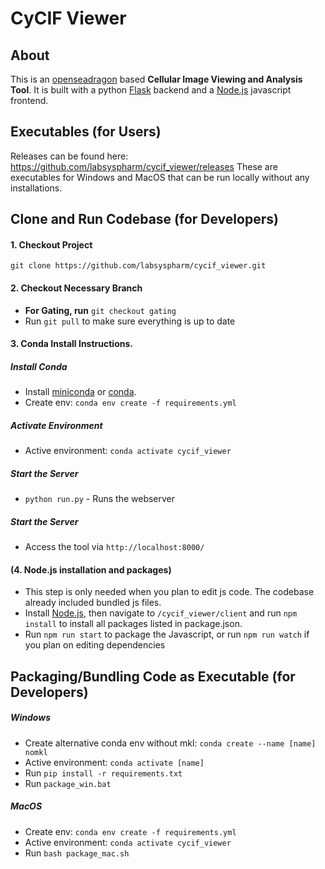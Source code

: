 # CyCIF Viewer

## About
This is  an [openseadragon](https://openseadragon.github.io/) based **Cellular Image Viewing and Analysis Tool**. 
It is built with a python [Flask](http://flask.pocoo.org/) backend and a [Node.js](https://nodejs.org/en/) javascript frontend.

## Executables (for Users)
Releases can be found here:
https://github.com/labsyspharm/cycif_viewer/releases
These are executables for Windows and MacOS that can be run locally without any installations.


## Clone and Run Codebase (for Developers)
#### 1. Checkout Project
`git clone https://github.com/labsyspharm/cycif_viewer.git`
#### 2. Checkout Necessary Branch
* **For Gating, run** `git checkout gating`
* Run `git pull` to make sure everything is up to date 



#### 3. Conda Install Instructions. 
##### Install Conda
* Install [miniconda](https://conda.io/miniconda.html) or [conda](https://docs.conda.io/projects/conda/en/latest/user-guide/install/download.html). 
* Create env:  `conda env create -f requirements.yml`

##### Activate Environment
* Active environment: `conda activate cycif_viewer`


##### Start the Server

* `python run.py` - Runs the webserver
##### Start the Server

* Access the tool via `http://localhost:8000/`


#### (4. Node.js installation and packages)
* This step is only needed when you plan to edit js code. The codebase already included bundled js files.
* Install [Node.js](https://nodejs.org/en/), then navigate to `/cycif_viewer/client` and run `npm install` to install all packages listed in package.json.
* Run `npm run start` to package the Javascript, or run `npm run watch` if you plan on editing dependencies


## Packaging/Bundling Code as Executable (for Developers)

##### Windows

* Create alternative conda env without mkl: `conda create --name [name] nomkl`
* Active environment: `conda activate [name]`
* Run `pip install -r requirements.txt`
* Run `package_win.bat`

##### MacOS

* Create env:  `conda env create -f requirements.yml`
* Active environment: `conda activate cycif_viewer`
* Run `bash package_mac.sh`
